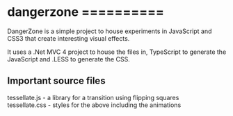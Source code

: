 <h1>dangerzone
==========</h1>
DangerZone is a simple project to house experiments in JavaScript and CSS3 that create interesting visual effects.

It uses a .Net MVC 4 project to house the files in, TypeScript to generate the JavaScript and .LESS to generate the CSS.

<h2>Important source files</h2>
tessellate.js - a library for a transition using flipping squares<br />
tessellate.css - styles for the above including the animations
